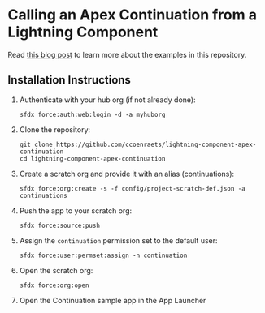 # Calling an Apex Continuation from a Lightning Component 

Read [this blog post](https://developer.salesforce.com/blogs/developer-relations/) to learn more about the examples in this repository.

## Installation Instructions

1. Authenticate with your hub org (if not already done):
    ```
    sfdx force:auth:web:login -d -a myhuborg
    ```

1. Clone the repository:
    ```
    git clone https://github.com/ccoenraets/lightning-component-apex-continuation
    cd lightning-component-apex-continuation
    ```

1. Create a scratch org and provide it with an alias (continuations):
    ```
    sfdx force:org:create -s -f config/project-scratch-def.json -a continuations
    ```

1. Push the app to your scratch org:
    ```
    sfdx force:source:push
    ```

1. Assign the ```continuation``` permission set to the default user:
    ```
    sfdx force:user:permset:assign -n continuation
    ```

1. Open the scratch org:
    ```
    sfdx force:org:open
    ```

1. Open the Continuation sample app in the App Launcher